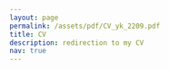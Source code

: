 ```yaml
---
layout: page
permalink: /assets/pdf/CV_yk_2209.pdf
title: CV
description: redirection to my CV
nav: true
---
```

